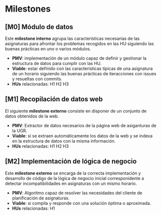 # Milestones

## [M0] Módulo de datos

Este **milestone interno** agrupa las características necesarias de las asignaturas para afrontar los problemas recogidos en las HU siguiendo las buenas prácticas en uno o varios módulos.
  - **PMV**: implementación de un módulo capaz de definir y gestionar la estructura de datos para cumplir con las HU.
  - **Viable**: estar definido con las características típicas de una asignatura de un horario siguiendo las buenas prácticas de iteracciones con issues y resueltas con commits.
  - **HUs** relacionadas: H1 H2 H3 

## [M1] Recopilación de datos web

El siguiente **milestone externo** consiste en disponer de un conjunto de datos obtenidos de la web.
  - **PMV**: Extractor de datos necesarios de la página web de asiganturas de la UGR.
  - **Viable**: si se extraen automáticamente los datos de la web y se indexa en la estructura de datos con la misma información.
  - **HUs** relacionadas: H1 H2 H3

## [M2] Implementación de lógica de negocio 

Este **milestone externo** se encarga de la correcta implementación y desarrollo de código de la lógica de negocio inicial corresponidente a detectar incompatibilidades en asignaturas con un mismo horario.
  - **PMV**: Algoritmo capaz de resolver las necesidades del cliente de planificación de asignaturas.
  - **Viable**: si compila y responde con una solución óptima o aproximada.
  - **HUs** relacionadas: H1 
